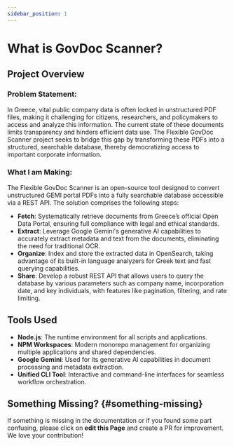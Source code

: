 ```yaml
---
sidebar_position: 1
---
```


# What is GovDoc Scanner?

## Project Overview

### Problem Statement:

In Greece, vital public company data is often locked in unstructured PDF files, making it challenging for citizens,
researchers, and policymakers to access and analyze this information. The current state of these documents limits
transparency and hinders efficient data use. The Flexible GovDoc Scanner project seeks to bridge this gap by
transforming these PDFs into a structured, searchable database, thereby democratizing access to important corporate
information.

### What I am Making:

The Flexible GovDoc Scanner is an open-source tool designed to convert unstructured GEMI portal PDFs into a fully
searchable database accessible via a REST API. The solution comprises the following steps:

- **Fetch**: Systematically retrieve documents from Greece’s official Open Data Portal, ensuring full compliance
  with legal and ethical standards.
- **Extract**: Leverage Google Gemini's generative AI capabilities to accurately extract metadata and text from the documents, eliminating the need for traditional OCR.
- **Organize**: Index and store the extracted data in OpenSearch, taking advantage of its built-in language
  analyzers for Greek text and fast querying capabilities.
- **Share**: Develop a robust REST API that allows users to query the database by various parameters such as
  company name, incorporation date, and key individuals, with features like pagination, filtering, and rate
  limiting.

## Tools Used

- **Node.js**: The runtime environment for all scripts and applications.
- **NPM Workspaces**: Modern monorepo management for organizing multiple applications and shared dependencies.
- **Google Gemini**: Used for its generative AI capabilities in document processing and metadata extraction.
- **Unified CLI Tool**: Interactive and command-line interfaces for seamless workflow orchestration.

## Something Missing? {#something-missing}

If something is missing in the documentation or if you found some part confusing, please click on **edit this Page** and create a PR for improvement. We love your contribution!
